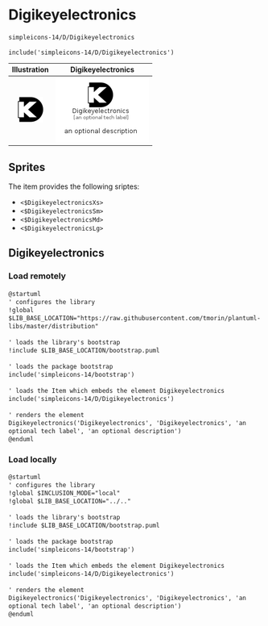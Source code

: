 # Digikeyelectronics


```text
simpleicons-14/D/Digikeyelectronics
```

```text
include('simpleicons-14/D/Digikeyelectronics')
```



| Illustration | Digikeyelectronics |
| :---: | :---: |
| ![illustration for Illustration](../../simpleicons-14/D/Digikeyelectronics.png) | ![illustration for Digikeyelectronics](../../simpleicons-14/D/Digikeyelectronics.Local.png) |



## Sprites
The item provides the following sriptes:

- `<$DigikeyelectronicsXs>`
- `<$DigikeyelectronicsSm>`
- `<$DigikeyelectronicsMd>`
- `<$DigikeyelectronicsLg>`





## Digikeyelectronics

### Load remotely
```plantuml
@startuml
' configures the library
!global $LIB_BASE_LOCATION="https://raw.githubusercontent.com/tmorin/plantuml-libs/master/distribution"

' loads the library's bootstrap
!include $LIB_BASE_LOCATION/bootstrap.puml

' loads the package bootstrap
include('simpleicons-14/bootstrap')

' loads the Item which embeds the element Digikeyelectronics
include('simpleicons-14/D/Digikeyelectronics')

' renders the element
Digikeyelectronics('Digikeyelectronics', 'Digikeyelectronics', 'an optional tech label', 'an optional description')
@enduml
```

### Load locally
```plantuml
@startuml
' configures the library
!global $INCLUSION_MODE="local"
!global $LIB_BASE_LOCATION="../.."

' loads the library's bootstrap
!include $LIB_BASE_LOCATION/bootstrap.puml

' loads the package bootstrap
include('simpleicons-14/bootstrap')

' loads the Item which embeds the element Digikeyelectronics
include('simpleicons-14/D/Digikeyelectronics')

' renders the element
Digikeyelectronics('Digikeyelectronics', 'Digikeyelectronics', 'an optional tech label', 'an optional description')
@enduml
```

